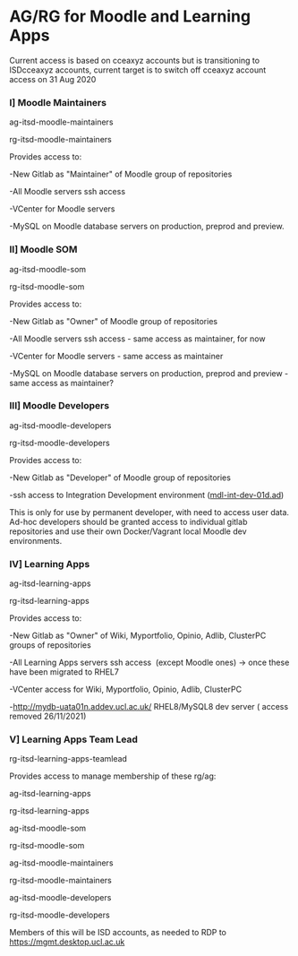 # AG/RG for Moodle and Learning Apps

Current access is based on cceaxyz accounts but is transitioning to ISDcceaxyz accounts, current target is to switch off cceaxyz account access on 31 Aug 2020 

### I\] Moodle Maintainers

ag-itsd-moodle-maintainers

rg-itsd-moodle-maintainers

Provides access to:

-New Gitlab as "Maintainer" of Moodle group of repositories 

-All Moodle servers ssh access  

-VCenter for Moodle servers 

-MySQL on Moodle database servers on production, preprod and preview.

### II\] Moodle SOM

ag-itsd-moodle-som

rg-itsd-moodle-som

Provides access to:

-New Gitlab as "Owner" of Moodle group of repositories 

-All Moodle servers ssh access - same access as maintainer, for now

-VCenter for Moodle servers - same access as maintainer

-MySQL on Moodle database servers on production, preprod and preview - same access as maintainer?

### III\] Moodle Developers

ag-itsd-moodle-developers

rg-itsd-moodle-developers

Provides access to:

-New Gitlab as "Developer" of Moodle group of repositories 

-ssh access to Integration Development environment ([mdl-int-dev-01d.ad](http://mdl-int-dev-01d.ad))

This is only for use by permanent developer, with need to access user data. Ad-hoc developers should be granted access to individual gitlab repositories and use their own Docker/Vagrant local Moodle dev environments.

### IV\] Learning Apps

ag-itsd-learning-apps

rg-itsd-learning-apps

Provides access to:

-New Gitlab as "Owner" of Wiki, Myportfolio, Opinio, Adlib, ClusterPC groups of repositories 

-All Learning Apps servers ssh access  (except Moodle ones) → once these have been migrated to RHEL7

-VCenter access for Wiki, Myportfolio, Opinio, Adlib, ClusterPC

-<http://mydb-uata01n.addev.ucl.ac.uk/> RHEL8/MySQL8 dev server ( access removed 26/11/2021)

### V\] Learning Apps Team Lead

rg-itsd-learning-apps-teamlead

Provides access to manage membership of these rg/ag:

ag-itsd-learning-apps

rg-itsd-learning-apps

ag-itsd-moodle-som

rg-itsd-moodle-som

ag-itsd-moodle-maintainers

rg-itsd-moodle-maintainers

ag-itsd-moodle-developers

rg-itsd-moodle-developers

Members of this will be ISD accounts, as needed to RDP to <https://mgmt.desktop.ucl.ac.uk>


